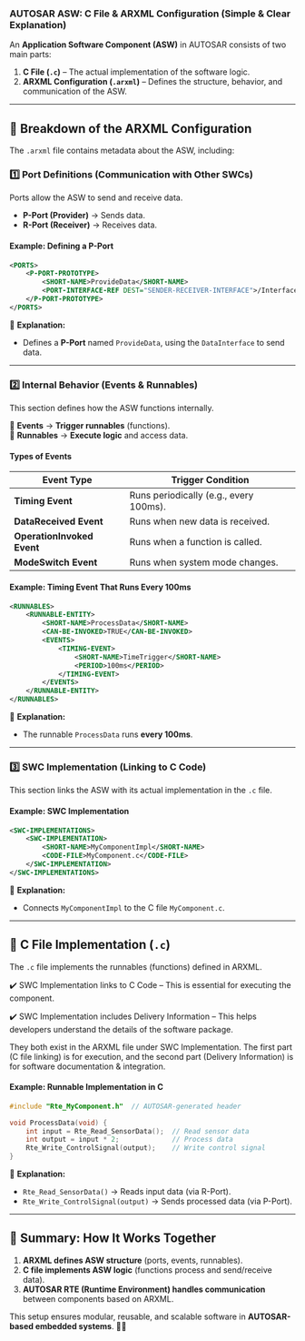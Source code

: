 ### **AUTOSAR ASW: C File & ARXML Configuration (Simple & Clear Explanation)**

An **Application Software Component (ASW)** in AUTOSAR consists of two main parts:

1. **C File (`.c`)** – The actual implementation of the software logic.  
2. **ARXML Configuration (`.arxml`)** – Defines the structure, behavior, and communication of the ASW.

---

## **🔹 Breakdown of the ARXML Configuration**
The `.arxml` file contains metadata about the ASW, including:

### **1️⃣ Port Definitions (Communication with Other SWCs)**
Ports allow the ASW to send and receive data.

- **P-Port (Provider)** → Sends data.  
- **R-Port (Receiver)** → Receives data.

#### **Example: Defining a P-Port**
```xml
<PORTS>
    <P-PORT-PROTOTYPE>
        <SHORT-NAME>ProvideData</SHORT-NAME>
        <PORT-INTERFACE-REF DEST="SENDER-RECEIVER-INTERFACE">/Interfaces/DataInterface</PORT-INTERFACE-REF>
    </P-PORT-PROTOTYPE>
</PORTS>
```
🔹 **Explanation:**  
- Defines a **P-Port** named `ProvideData`, using the `DataInterface` to send data.

---

### **2️⃣ Internal Behavior (Events & Runnables)**
This section defines how the ASW functions internally.

🔹 **Events** → **Trigger runnables** (functions).  
🔹 **Runnables** → **Execute logic** and access data.

#### **Types of Events**
| **Event Type**          | **Trigger Condition** |
|-------------------------|----------------------|
| **Timing Event**        | Runs periodically (e.g., every 100ms). |
| **DataReceived Event**  | Runs when new data is received. |
| **OperationInvoked Event** | Runs when a function is called. |
| **ModeSwitch Event**    | Runs when system mode changes. |

#### **Example: Timing Event That Runs Every 100ms**
```xml
<RUNNABLES>
    <RUNNABLE-ENTITY>
        <SHORT-NAME>ProcessData</SHORT-NAME>
        <CAN-BE-INVOKED>TRUE</CAN-BE-INVOKED>
        <EVENTS>
            <TIMING-EVENT>
                <SHORT-NAME>TimeTrigger</SHORT-NAME>
                <PERIOD>100ms</PERIOD>
            </TIMING-EVENT>
        </EVENTS>
    </RUNNABLE-ENTITY>
</RUNNABLES>
```
🔹 **Explanation:**  
- The runnable `ProcessData` runs **every 100ms**.

---

### **3️⃣ SWC Implementation (Linking to C Code)**
This section links the ASW with its actual implementation in the `.c` file.

#### **Example: SWC Implementation**
```xml
<SWC-IMPLEMENTATIONS>
    <SWC-IMPLEMENTATION>
        <SHORT-NAME>MyComponentImpl</SHORT-NAME>
        <CODE-FILE>MyComponent.c</CODE-FILE>
    </SWC-IMPLEMENTATION>
</SWC-IMPLEMENTATIONS>
```
🔹 **Explanation:**  
- Connects `MyComponentImpl` to the C file `MyComponent.c`.

---

## **🔹 C File Implementation (`.c`)**
The `.c` file implements the runnables (functions) defined in ARXML.

✔️ SWC Implementation links to C Code – This is essential for executing the component.

✔️ SWC Implementation includes Delivery Information – This helps developers understand the details of the software package.

They both exist in the ARXML file under SWC Implementation. The first part (C file linking) is for execution, and the second part (Delivery Information) is for software documentation & integration.

#### **Example: Runnable Implementation in C**
```c
#include "Rte_MyComponent.h"  // AUTOSAR-generated header

void ProcessData(void) {
    int input = Rte_Read_SensorData();  // Read sensor data
    int output = input * 2;             // Process data
    Rte_Write_ControlSignal(output);    // Write control signal
}
```
🔹 **Explanation:**  
- `Rte_Read_SensorData()` → Reads input data (via R-Port).  
- `Rte_Write_ControlSignal(output)` → Sends processed data (via P-Port).  

---

## **🔹 Summary: How It Works Together**
1. **ARXML defines ASW structure** (ports, events, runnables).  
2. **C file implements ASW logic** (functions process and send/receive data).  
3. **AUTOSAR RTE (Runtime Environment) handles communication** between components based on ARXML.

This setup ensures modular, reusable, and scalable software in **AUTOSAR-based embedded systems**. 🚗💡

